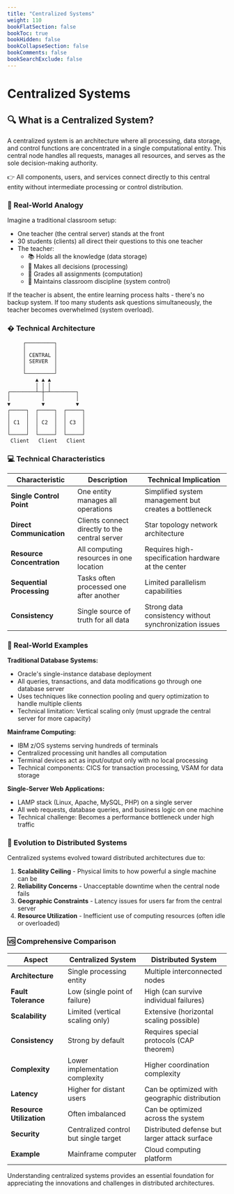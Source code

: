 ```yaml
---
title: "Centralized Systems"
weight: 110
bookFlatSection: false
bookToc: true
bookHidden: false
bookCollapseSection: false
bookComments: false
bookSearchExclude: false
---
```


# Centralized Systems

## 🔍 What is a Centralized System?

A centralized system is an architecture where all processing, data storage, and control functions are concentrated in a single computational entity. This central node handles all requests, manages all resources, and serves as the sole decision-making authority.

👉 All components, users, and services connect directly to this central entity without intermediate processing or control distribution.

### 🏫 Real-World Analogy

Imagine a traditional classroom setup:
- One teacher (the central server) stands at the front
- 30 students (clients) all direct their questions to this one teacher
- The teacher:
  - 📚 Holds all the knowledge (data storage)
  - 🧠 Makes all decisions (processing)
  - 📝 Grades all assignments (computation)
  - 👮 Maintains classroom discipline (system control)

If the teacher is absent, the entire learning process halts - there's no backup system.
If too many students ask questions simultaneously, the teacher becomes overwhelmed (system overload).

### �️ Technical Architecture

```
     ┌─────────┐     
     │         │     
     │ CENTRAL │     
     │ SERVER  │     
     │         │     
     └─────────┘     
         ▲ ▲ ▲      
         │ │ │      
┌────────┴─┼─┴────────┐
│          │          │
▼          ▼          ▼
┌─────┐  ┌─────┐  ┌─────┐
│     │  │     │  │     │
│ C1  │  │ C2  │  │ C3  │
│     │  │     │  │     │
└─────┘  └─────┘  └─────┘
 Client   Client   Client
```

### 💻 Technical Characteristics

| Characteristic | Description | Technical Implication |
|----------------|-------------|----------------------|
| **Single Control Point** | One entity manages all operations | Simplified system management but creates a bottleneck |
| **Direct Communication** | Clients connect directly to the central server | Star topology network architecture |
| **Resource Concentration** | All computing resources in one location | Requires high-specification hardware at the center |
| **Sequential Processing** | Tasks often processed one after another | Limited parallelism capabilities |
| **Consistency** | Single source of truth for all data | Strong data consistency without synchronization issues |

### 🏢 Real-World Examples

**Traditional Database Systems:**
- Oracle's single-instance database deployment
- All queries, transactions, and data modifications go through one database server
- Uses techniques like connection pooling and query optimization to handle multiple clients
- Technical limitation: Vertical scaling only (must upgrade the central server for more capacity)

**Mainframe Computing:**
- IBM z/OS systems serving hundreds of terminals
- Centralized processing unit handles all computation
- Terminal devices act as input/output only with no local processing
- Technical components: CICS for transaction processing, VSAM for data storage

**Single-Server Web Applications:**
- LAMP stack (Linux, Apache, MySQL, PHP) on a single server
- All web requests, database queries, and business logic on one machine
- Technical challenge: Becomes a performance bottleneck under high traffic

### 🔄 Evolution to Distributed Systems

Centralized systems evolved toward distributed architectures due to:

1. **Scalability Ceiling** - Physical limits to how powerful a single machine can be
2. **Reliability Concerns** - Unacceptable downtime when the central node fails
3. **Geographic Constraints** - Latency issues for users far from the central server
4. **Resource Utilization** - Inefficient use of computing resources (often idle or overloaded)

### 🆚 Comprehensive Comparison

| Aspect | Centralized System | Distributed System |
|--------|-------------------|-------------------|
| **Architecture** | Single processing entity | Multiple interconnected nodes |
| **Fault Tolerance** | Low (single point of failure) | High (can survive individual failures) |
| **Scalability** | Limited (vertical scaling only) | Extensive (horizontal scaling possible) |
| **Consistency** | Strong by default | Requires special protocols (CAP theorem) |
| **Complexity** | Lower implementation complexity | Higher coordination complexity |
| **Latency** | Higher for distant users | Can be optimized with geographic distribution |
| **Resource Utilization** | Often imbalanced | Can be optimized across the system |
| **Security** | Centralized control but single target | Distributed defense but larger attack surface |
| **Example** | Mainframe computer | Cloud computing platform |

Understanding centralized systems provides an essential foundation for appreciating the innovations and challenges in distributed architectures.